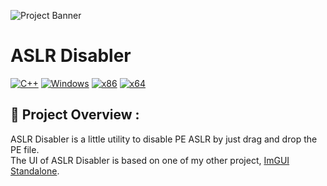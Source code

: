 ![Project Banner](https://user-images.githubusercontent.com/48086737/184554623-7075f004-1dc8-4661-afa9-387c327973f5.jpg)
# ASLR Disabler
[![C++](https://img.shields.io/badge/language-C%2B%2B-%23f34b7d.svg?style=for-the-badge&logo=appveyor)](https://en.wikipedia.org/wiki/C%2B%2B) [![Windows](https://img.shields.io/badge/platform-Windows-0078d7.svg?style=for-the-badge&logo=appveyor)](https://en.wikipedia.org/wiki/Microsoft_Windows) [![x86](https://img.shields.io/badge/arch-x86-red.svg?style=for-the-badge&logo=appveyor)](https://en.wikipedia.org/wiki/X86) [![x64](https://img.shields.io/badge/arch-x64-green.svg?style=for-the-badge&logo=appveyor)](https://en.wikipedia.org/wiki/X64)
## :open_book: Project Overview :
ASLR Disabler is a little utility to disable PE ASLR by just drag and drop the PE file.  
The UI of ASLR Disabler is based on one of my other project, [ImGUI Standalone](https://github.com/adamhlt/ImGui-Standalone).
